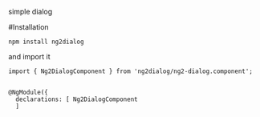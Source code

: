 simple dialog

#Installation

```
npm install ng2dialog
```

and import it

```
import { Ng2DialogComponent } from 'ng2dialog/ng2-dialog.component';


@NgModule({
  declarations: [ Ng2DialogComponent
  ]
```